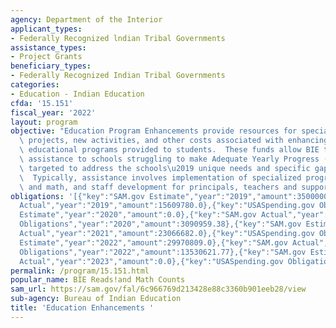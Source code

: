 ```yaml
---
agency: Department of the Interior
applicant_types:
- Federally Recognized lndian Tribal Governments
assistance_types:
- Project Grants
beneficiary_types:
- Federally Recognized Indian Tribal Governments
categories:
- Education - Indian Education
cfda: '15.151'
fiscal_year: '2022'
layout: program
objective: "Education Program Enhancements provide resources for special studies,\
  \ projects, new activities, and other costs associated with enhancing the basic\
  \ educational programs provided to students.  These funds allow BIE to provide specialized\
  \ assistance to schools struggling to make Adequate Yearly Progress (AYP) that is\
  \ targeted to address the schools\u2019 unique needs and specific gaps in achievement.\
  \  Typically, assistance involves implementation of specialized programs in reading\
  \ and math, and staff development for principals, teachers and support staff."
obligations: '[{"key":"SAM.gov Estimate","year":"2019","amount":3500000.0},{"key":"SAM.gov
  Actual","year":"2019","amount":15609780.0},{"key":"USASpending.gov Obligations","year":"2019","amount":5541917.23},{"key":"SAM.gov
  Estimate","year":"2020","amount":0.0},{"key":"SAM.gov Actual","year":"2020","amount":0.0},{"key":"USASpending.gov
  Obligations","year":"2020","amount":3090959.38},{"key":"SAM.gov Estimate","year":"2021","amount":3000000.0},{"key":"SAM.gov
  Actual","year":"2021","amount":23066682.0},{"key":"USASpending.gov Obligations","year":"2021","amount":8247737.0},{"key":"SAM.gov
  Estimate","year":"2022","amount":29970809.0},{"key":"SAM.gov Actual","year":"2022","amount":2800186.0},{"key":"USASpending.gov
  Obligations","year":"2022","amount":13530621.77},{"key":"SAM.gov Estimate","year":"2023","amount":83500.0},{"key":"SAM.gov
  Actual","year":"2023","amount":0.0},{"key":"USASpending.gov Obligations","year":"2023","amount":-325750.0}]'
permalink: /program/15.151.html
popular_name: BIE Reads!and Math Counts
sam_url: https://sam.gov/fal/6c966769d213428e88c3360b901eeb28/view
sub-agency: Bureau of Indian Education
title: 'Education Enhancements '
---
```

